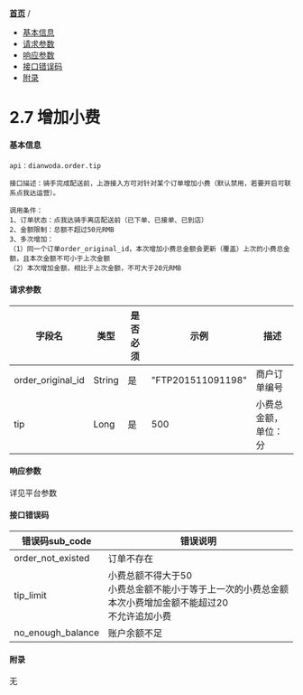 [**首页**](https://open-qa1.dwbops.com/) /

- <a href="#基本信息">基本信息</a>
- <a href="#请求参数">请求参数</a>
- <a href="#响应参数">响应参数</a>
- <a href="#接口错误码">接口错误码</a>
- <a href="#附录">附录</a>


# 2.7 增加小费

#### 基本信息
```
api：dianwoda.order.tip

接口描述：骑手完成配送前，上游接入方可对针对某个订单增加小费（默认禁用，若要开启可联系点我达运营）。

调用条件：
1、订单状态：点我达骑手离店配送前（已下单、已接单、已到店）
2、金额限制：总额不超过50元RMB
3、多次增加：
（1）同一个订单order_original_id，本次增加小费总金额会更新（覆盖）上次的小费总金额，且本次金额不可小于上次金额
（2）本次增加金额，相比于上次金额，不可大于20元RMB
```

#### 请求参数
字段名 | 类型 | 是否必须 | 示例 | 描述
---|---|---|---|---
order\_original\_id|String|是|"FTP201511091198"|商户订单编号
tip|Long|是|500|小费总金额，单位：分

#### 响应参数
详见平台参数

#### 接口错误码
错误码sub_code | 错误说明
---|---|
order\_not\_existed|订单不存在
tip\_limit|小费总额不得大于50<br>小费总金额不能小于等于上一次的小费总金额<br>本次小费增加金额不能超过20<br>不允许追加小费
no\_enough\_balance|账户余额不足
#### 附录
无